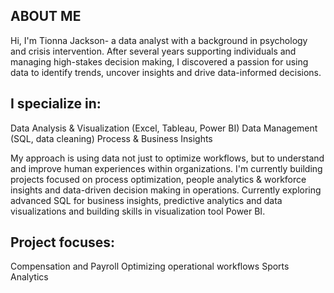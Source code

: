 ## ABOUT ME 
Hi, I'm Tionna Jackson- a data analyst with a background in psychology and crisis intervention. After several years supporting individuals and managing high-stakes decision making, I discovered a passion for using data to identify trends, uncover insights and drive data-informed decisions.  

## I specialize in: 
  Data Analysis & Visualization (Excel, Tableau, Power BI)
  Data Management (SQL, data cleaning) 
  Process & Business Insights 

My approach is using data not just to optimize workflows, but to understand and improve human experiences within organizations. I'm currently building projects focused on process optimization, people analytics & workforce insights and data-driven decision making in operations. Currently exploring advanced SQL for business insights, predictive analytics and data visualizations and building skills in visualization tool Power BI. 

## Project focuses: 
Compensation and Payroll 
Optimizing operational workflows 
Sports Analytics

